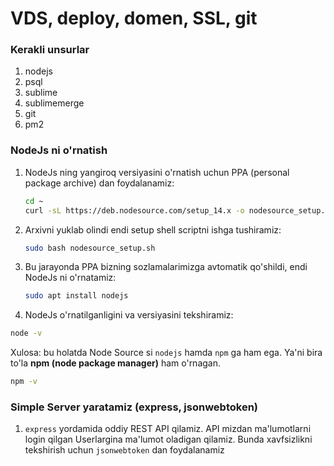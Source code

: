 # VDS, deploy, domen, SSL, git

### Kerakli unsurlar

1. nodejs
2. psql
3. sublime
4. sublimemerge
5. git
6. pm2

### NodeJs ni o'rnatish

1. NodeJs ning yangiroq versiyasini o'rnatish uchun PPA (personal package archive) dan foydalanamiz:

    ```bash
    cd ~
    curl -sL https://deb.nodesource.com/setup_14.x -o nodesource_setup.sh
    ```

2. Arxivni yuklab olindi endi setup shell scriptni ishga tushiramiz:

    ```bash
    sudo bash nodesource_setup.sh
    ```

3. Bu jarayonda PPA bizning sozlamalarimizga avtomatik qo'shildi, endi NodeJs ni o'rnatamiz:

    ```bash
    sudo apt install nodejs
    ```

4. NodeJs o'rnatilganligini va versiyasini tekshiramiz:

```bash
node -v
```

Xulosa: bu holatda Node Source si `nodejs` hamda `npm` ga ham ega. Ya'ni bira to'la **npm (node package manager)** ham o'rnagan.

```bash
npm -v
```

### Simple Server yaratamiz (express, jsonwebtoken)

1. `express` yordamida oddiy REST API qilamiz. API mizdan ma'lumotlarni login qilgan Userlargina ma'lumot oladigan qilamiz. Bunda xavfsizlikni tekshirish uchun `jsonwebtoken` dan foydalanamiz

    ```bash

    ```